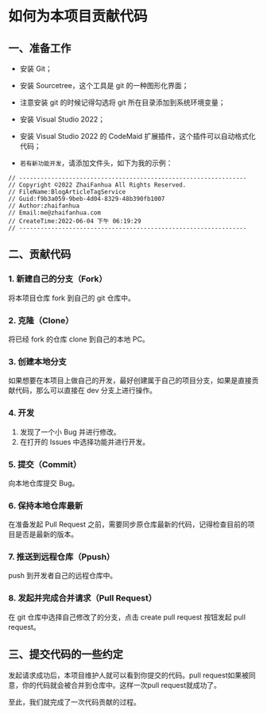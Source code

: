 # 如何为本项目贡献代码

## 一、准备工作

- 安装 Git；

- 安装 Sourcetree，这个工具是 git 的一种图形化界面；

- 注意安装 git 的时候记得勾选将 git 所在目录添加到系统环境变量；

- 安装 Visual Studio 2022；

- 安装  Visual Studio 2022 的 CodeMaid 扩展插件，这个插件可以自动格式化代码；

- `若有新功能开发`，请添加文件头，如下为我的示例：

```
// ----------------------------------------------------------------
// Copyright ©2022 ZhaiFanhua All Rights Reserved.
// FileName:BlogArticleTagService
// Guid:f9b3a059-9beb-4d04-8329-48b390fb1007
// Author:zhaifanhua
// Email:me@zhaifanhua.com
// CreateTime:2022-06-04 下午 06:19:29
// ----------------------------------------------------------------
```

  

## 二、贡献代码

### 1. 新建自己的分支（Fork）

将本项目仓库 fork 到自己的 git 仓库中。

### 2. 克隆（Clone）

将已经 fork 的仓库 clone 到自己的本地 PC。

### 3. 创建本地分支

如果想要在本项目上做自己的开发，最好创建属于自己的项目分支，如果是直接贡献代码，那么可以直接在 dev 分支上进行操作。

### 4. 开发

1. 发现了一个小 Bug 并进行修改。
2. 在打开的 Issues 中选择功能并进行开发。

### 5. 提交（Commit）

向本地仓库提交 Bug。

### 6. 保持本地仓库最新

在准备发起 Pull Request 之前，需要同步原仓库最新的代码，记得检查目前的项目是否是最新的版本。

### 7. 推送到远程仓库（Ppush）

push 到开发者自己的远程仓库中。

### 8. 发起并完成合并请求（Pull Request）

在 git 仓库中选择自己修改了的分支，点击 create pull request 按钮发起 pull request。



## 三、提交代码的一些约定

发起请求成功后，本项目维护人就可以看到你提交的代码。pull request如果被同意，你的代码就会被合并到仓库中。这样一次pull request就成功了。

至此，我们就完成了一次代码贡献的过程。
